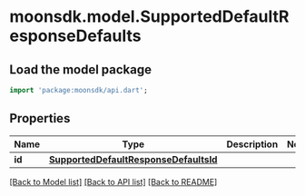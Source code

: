# moonsdk.model.SupportedDefaultResponseDefaults

## Load the model package

```dart
import 'package:moonsdk/api.dart';
```

## Properties

| Name   | Type                                                                            | Description | Notes |
| ------ | ------------------------------------------------------------------------------- | ----------- | ----- |
| **id** | [**SupportedDefaultResponseDefaultsId**](supporteddefaultresponsedefaultsid.md) |             |       |

[\[Back to Model list\]](./#documentation-for-models) [\[Back to API list\]](./#documentation-for-api-endpoints) [\[Back to README\]](./)
